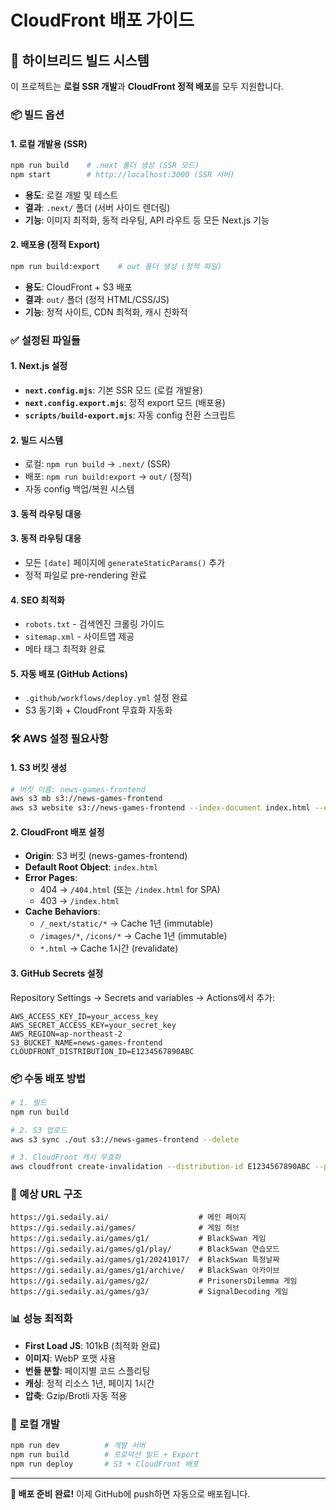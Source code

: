 # CloudFront 배포 가이드

## 🚀 하이브리드 빌드 시스템

이 프로젝트는 **로컬 SSR 개발**과 **CloudFront 정적 배포**를 모두 지원합니다.

### 📦 빌드 옵션

#### 1. 로컬 개발용 (SSR)
```bash
npm run build    # .next 폴더 생성 (SSR 모드)
npm start        # http://localhost:3000 (SSR 서버)
```
- **용도**: 로컬 개발 및 테스트
- **결과**: `.next/` 폴더 (서버 사이드 렌더링)
- **기능**: 이미지 최적화, 동적 라우팅, API 라우트 등 모든 Next.js 기능

#### 2. 배포용 (정적 Export)
```bash
npm run build:export    # out 폴더 생성 (정적 파일)
```
- **용도**: CloudFront + S3 배포
- **결과**: `out/` 폴더 (정적 HTML/CSS/JS)
- **기능**: 정적 사이트, CDN 최적화, 캐시 친화적

### ✅ 설정된 파일들

#### 1. Next.js 설정
- **`next.config.mjs`**: 기본 SSR 모드 (로컬 개발용)
- **`next.config.export.mjs`**: 정적 export 모드 (배포용)
- **`scripts/build-export.mjs`**: 자동 config 전환 스크립트

#### 2. 빌드 시스템
- 로컬: `npm run build` → `.next/` (SSR)
- 배포: `npm run build:export` → `out/` (정적)
- 자동 config 백업/복원 시스템

#### 3. 동적 라우팅 대응
#### 3. 동적 라우팅 대응
- 모든 `[date]` 페이지에 `generateStaticParams()` 추가
- 정적 파일로 pre-rendering 완료

#### 4. SEO 최적화
- `robots.txt` - 검색엔진 크롤링 가이드
- `sitemap.xml` - 사이트맵 제공
- 메타 태그 최적화 완료

#### 5. 자동 배포 (GitHub Actions)
- `.github/workflows/deploy.yml` 설정 완료
- S3 동기화 + CloudFront 무효화 자동화

### 🛠 AWS 설정 필요사항

#### 1. S3 버킷 생성
```bash
# 버킷 이름: news-games-frontend
aws s3 mb s3://news-games-frontend
aws s3 website s3://news-games-frontend --index-document index.html --error-document 404.html
```

#### 2. CloudFront 배포 설정
- **Origin**: S3 버킷 (news-games-frontend)
- **Default Root Object**: `index.html`
- **Error Pages**: 
  - 404 → `/404.html` (또는 `/index.html` for SPA)
  - 403 → `/index.html`
- **Cache Behaviors**:
  - `/_next/static/*` → Cache 1년 (immutable)
  - `/images/*`, `/icons/*` → Cache 1년 (immutable) 
  - `*.html` → Cache 1시간 (revalidate)

#### 3. GitHub Secrets 설정
Repository Settings → Secrets and variables → Actions에서 추가:
```
AWS_ACCESS_KEY_ID=your_access_key
AWS_SECRET_ACCESS_KEY=your_secret_key
AWS_REGION=ap-northeast-2
S3_BUCKET_NAME=news-games-frontend
CLOUDFRONT_DISTRIBUTION_ID=E1234567890ABC
```

### 📦 수동 배포 방법

```bash
# 1. 빌드
npm run build

# 2. S3 업로드
aws s3 sync ./out s3://news-games-frontend --delete

# 3. CloudFront 캐시 무효화
aws cloudfront create-invalidation --distribution-id E1234567890ABC --paths "/*"
```

### 🎯 예상 URL 구조

```
https://gi.sedaily.ai/                    # 메인 페이지
https://gi.sedaily.ai/games/              # 게임 허브
https://gi.sedaily.ai/games/g1/           # BlackSwan 게임
https://gi.sedaily.ai/games/g1/play/      # BlackSwan 연습모드
https://gi.sedaily.ai/games/g1/20241017/  # BlackSwan 특정날짜
https://gi.sedaily.ai/games/g1/archive/   # BlackSwan 아카이브
https://gi.sedaily.ai/games/g2/           # PrisonersDilemma 게임
https://gi.sedaily.ai/games/g3/           # SignalDecoding 게임
```

### 📊 성능 최적화

- **First Load JS**: 101kB (최적화 완료)
- **이미지**: WebP 포맷 사용
- **번들 분할**: 페이지별 코드 스플리팅
- **캐싱**: 정적 리소스 1년, 페이지 1시간
- **압축**: Gzip/Brotli 자동 적용

### 🔧 로컬 개발

```bash
npm run dev          # 개발 서버
npm run build        # 프로덕션 빌드 + Export
npm run deploy       # S3 + CloudFront 배포
```

---

**🎉 배포 준비 완료!**
이제 GitHub에 push하면 자동으로 배포됩니다.